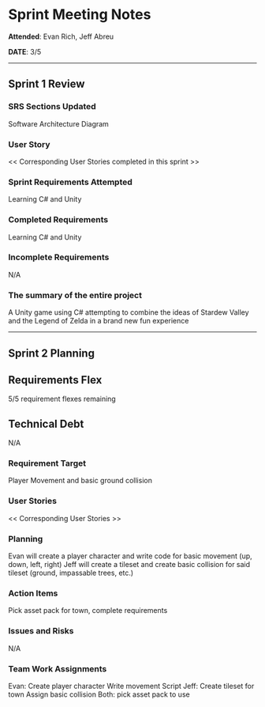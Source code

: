 # Sprint Meeting Notes

**Attended**: Evan Rich, Jeff Abreu

**DATE**: 3/5

***

## Sprint 1 Review

### SRS Sections Updated

Software Architecture Diagram

### User Story

<< Corresponding User Stories completed in this sprint >>

### Sprint Requirements Attempted

Learning C# and Unity

### Completed Requirements

Learning C# and Unity

### Incomplete Requirements

N/A

### The summary of the entire project

A Unity game using C# attempting to combine the ideas of Stardew Valley and the Legend of Zelda in a brand new fun experience


***

## Sprint 2 Planning

## Requirements Flex

5/5 requirement flexes remaining

## Technical Debt

N/A

### Requirement Target

Player Movement and basic ground collision

### User Stories

<< Corresponding User Stories >>

### Planning

Evan will create a player character and write code for basic movement (up, down, left, right)
Jeff will create a tileset and create basic collision for said tileset (ground, impassable trees, etc.)

### Action Items

Pick asset pack for town, complete requirements

### Issues and Risks
N/A

### Team Work Assignments

Evan:
  Create player character
  Write movement Script
Jeff:
  Create tileset for town
  Assign basic collision
Both:
  pick asset pack to use

